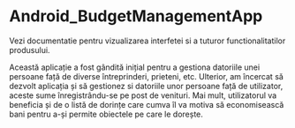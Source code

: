 # Android_BudgetManagementApp

Vezi documentatie pentru vizualizarea interfetei si a tuturor functionalitatilor produsului. 

Această aplicație a fost gândită inițial pentru a gestiona datoriile unei persoane față de diverse întreprinderi, prieteni, etc. 
Ulterior, am încercat să dezvolt aplicația și să gestionez si datoriile unor persoane față de utilizator, aceste sume înregistrându-se pe post de venituri. 
Mai mult, utilizatorul va beneficia și de o listă de dorințe care cumva îl va motiva să economisească bani pentru a-și permite obiectele pe care le dorește.

